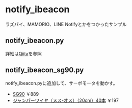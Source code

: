 # notify_ibeacon
ラズパイ、MAMORIO、LINE Notifyとかをつかったサンプル

## notify_ibeacon.py
詳細は[Qiita](https://qiita.com/gebo/items/4fa5a3d0866bce6cfae2)を参照

## notify_ibeacon_sg90.py
notify_ibeacon.pyに追加して、サーボモータを動かす。
- [SG90](https://www.amazon.co.jp/dp/B016FKJJ8M/ref=cm_sw_r_tw_dp_U_x_StbUDbJ57W8GQ) ￥889
- [ジャンパーワイヤ（メス-オス）（20cm）40本](https://www.amazon.co.jp/dp/B00P9BVKOK/ref=cm_sw_r_tw_dp_U_x_gwbUDbPJEYN15) ￥197
